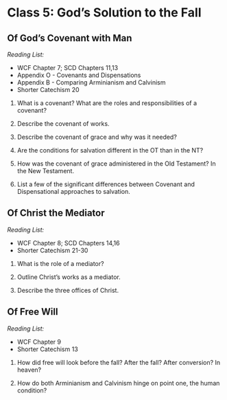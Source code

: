 # Class 5: God’s Solution to the Fall

## Of God’s Covenant with Man
*Reading List:*
- WCF Chapter 7; SCD Chapters 11,13
- Appendix O - Covenants and Dispensations
- Appendix B - Comparing Arminianism and Calvinism
- Shorter Catechism 20


1.  What is a covenant? What are the roles and responsibilities of a
    covenant?

2.  Describe the covenant of works.

3.  Describe the covenant of grace and why was it needed?

4.  Are the conditions for salvation different in the OT than in the NT?

5.  How was the covenant of grace administered in the Old Testament? In the New Testament.

6.  List a few of the significant differences between Covenant and Dispensational approaches to salvation.

## Of Christ the Mediator
*Reading List:*
- WCF Chapter 8; SCD Chapters 14,16
- Shorter Catechism 21-30


1.  What is the role of a mediator?

2.  Outline Christ’s works as a mediator.

3.  Describe the three offices of Christ.

## Of Free Will
*Reading List:*
- WCF Chapter 9
- Shorter Catechism 13


1.  How did free will look before the fall? After the fall? After
    conversion? In heaven?

2.  How do both Arminianism and Calvinism hinge on point one, the human
    condition?
